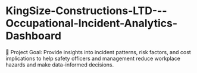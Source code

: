 # KingSize-Constructions-LTD---Occupational-Incident-Analytics-Dashboard
🎯 Project Goal:   Provide insights into incident patterns, risk factors, and cost implications to help safety officers and management reduce workplace hazards and make data-informed decisions. 
